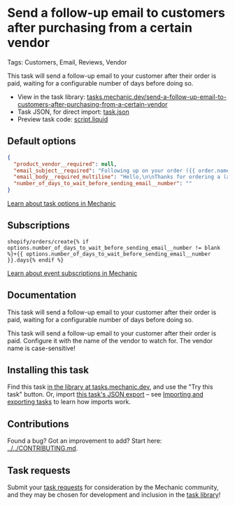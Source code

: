 # Send a follow-up email to customers after purchasing from a certain vendor

Tags: Customers, Email, Reviews, Vendor

This task will send a follow-up email to your customer after their order is paid, waiting for a configurable number of days before doing so.

* View in the task library: [tasks.mechanic.dev/send-a-follow-up-email-to-customers-after-purchasing-from-a-certain-vendor](https://tasks.mechanic.dev/send-a-follow-up-email-to-customers-after-purchasing-from-a-certain-vendor)
* Task JSON, for direct import: [task.json](../../tasks/send-a-follow-up-email-to-customers-after-purchasing-from-a-certain-vendor.json)
* Preview task code: [script.liquid](./script.liquid)

## Default options

```json
{
  "product_vendor__required": null,
  "email_subject__required": "Following up on your order ({{ order.name }})",
  "email_body__required_multiline": "Hello,\n\nThanks for ordering a (add your vendor!) product from {{ shop.name }}! Here's some important information you need to know...\n\nThanks,\n{{ shop.name }}",
  "number_of_days_to_wait_before_sending_email__number": ""
}
```

[Learn about task options in Mechanic](https://learn.mechanic.dev/core/tasks/options)

## Subscriptions

```liquid
shopify/orders/create{% if options.number_of_days_to_wait_before_sending_email__number != blank %}+{{ options.number_of_days_to_wait_before_sending_email__number }}.days{% endif %}
```

[Learn about event subscriptions in Mechanic](https://learn.mechanic.dev/core/tasks/subscriptions)

## Documentation

This task will send a follow-up email to your customer after their order is paid, waiting for a configurable number of days before doing so.

This task will send a follow-up email to your customer after their order is paid. Configure it with the name of the vendor to watch for. The vendor name is case-sensitive!

## Installing this task

Find this task [in the library at tasks.mechanic.dev](https://tasks.mechanic.dev/send-a-follow-up-email-to-customers-after-purchasing-from-a-certain-vendor), and use the "Try this task" button. Or, import [this task's JSON export](../../tasks/send-a-follow-up-email-to-customers-after-purchasing-from-a-certain-vendor.json) – see [Importing and exporting tasks](https://learn.mechanic.dev/core/tasks/import-and-export) to learn how imports work.

## Contributions

Found a bug? Got an improvement to add? Start here: [../../CONTRIBUTING.md](../../CONTRIBUTING.md).

## Task requests

Submit your [task requests](https://mechanic.canny.io/task-requests) for consideration by the Mechanic community, and they may be chosen for development and inclusion in the [task library](https://tasks.mechanic.dev/)!
